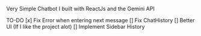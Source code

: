 Very Simple Chatbot I built with ReactJs and the Gemini API

TO-DO
[x] Fix Error when entering next message
[] Fix ChatHistory
[] Better UI (If I like the project alot)
[] Implement Sidebar History
